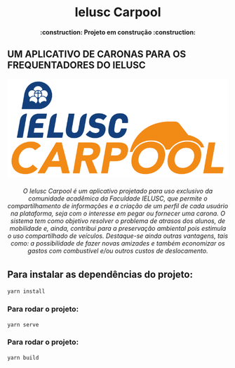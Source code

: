 <h1 align="center"> Ielusc Carpool </h1>

<h4 align="center"> 
    :construction:  Projeto em construção  :construction:
</h4>

## UM APLICATIVO DE CARONAS PARA OS FREQUENTADORES DO IELUSC

<p align="center">
<img src="./src/assets/LogoIC01.png"/>
</p>

<h6 align="center">
    O Ielusc Carpool é um aplicativo projetado para uso exclusivo da comunidade acadêmica da Faculdade IELUSC, que permite o compartilhamento de informações e a criação de um perfil de cada usuário na plataforma, seja com o interesse em pegar ou fornecer uma carona.
    O sistema tem como objetivo resolver o problema de atrasos dos alunos, de mobilidade e, ainda, contribui para a preservação ambiental pois estimula o uso compartilhado de veículos. Destaque-se ainda outras vantagens, tais como: a possibilidade de fazer novas amizades e também economizar os gastos com combustível e/ou outros custos de deslocamento. 
</h6>

## Para instalar as dependências do projeto:
```
yarn install
```

### Para rodar o projeto:
```
yarn serve
```

### Para rodar o projeto:
```
yarn build
```


